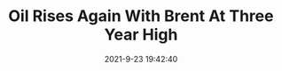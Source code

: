 ---
"title": "Oil Rises Again With Brent At Three Year High"
"date": "2021-9-23 19:42:40"
"feed_name": "RIGZONE"
"feed_website": "http://www.rigzone.com/"
"feed_rss": "http://www.rigzone.com/news/rss/rigzone_latest.aspx"
"link": "https://www.rigzone.com/news/wire/oil_rises_again_with_brent_at_three_year_high-23-sep-2021-166518-article/?rss=true"
"file": "_posts/2021-1-1-016231307ff6de044b9f79b0e8d94c6bd8efc374.md"
"accident": "0"
"drilling": "0"
"dead": "0"
"injured": "0"
"where": "unknown site"
"place": "unknown place"
---